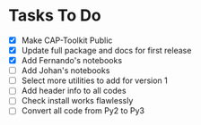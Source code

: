 # Tasks To Do

- [X] Make CAP-Toolkit Public 
- [X] Update full package and docs for first release
- [X] Add Fernando's notebooks
- [ ] Add Johan's notebooks
- [ ] Select more utilities to add for version 1
- [ ] Add header info to all codes
- [ ] Check install works flawlessly
- [ ] Convert all code from Py2 to Py3

